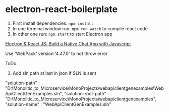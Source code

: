 # electron-react-boilerplate
1. First install dependencies: ```npm install``` </br>
2. In one terminal window run: ```npm run watch``` to compile react code <br/>
3. In other one run: ```npm start``` to start Electron app

[Electron & React JS: Build a Native Chat App with Javascript
](https://www.udemy.com/course/electron-react-js-build-a-native-chat-app-with-javascript/?referralCode=F5BF439DB5494218B31C)


Use 'WebPack' version '4.47.0' to not throw error

ToDo:
1. Add sln path at last in json if SLN is sent

  "solution-path" : "D:\\Monolitic_to_Microservice\\MonoProjects\\webapiclientgenexamples\\WebApiClientGenExamples.sln",
  "solution-root-path" : "D:\\Monolitic_to_Microservice\\MonoProjects\\webapiclientgenexamples",
  "solution-name" : "WebApiClientGenExamples.sln" 
